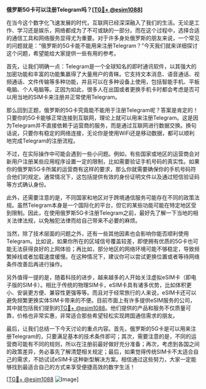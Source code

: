 **俄罗斯5G卡可以注册Telegram吗？[[TG💪+ @esim1088](https://t.me/s/esim1088)]**

在当今这个数字化飞速发展的时代，互联网已经深深融入了我们的生活。无论是工作、学习还是娱乐，网络都成为了不可或缺的一部分。而在这个过程中，选择合适的通信工具和网络服务显得尤为重要。对于许多身处俄罗斯的朋友来说，一个常见的问题就是：“俄罗斯的5G卡能不能用来注册Telegram？”今天我们就来详细探讨这个问题，希望能给大家提供一些有用的参考。

首先，让我们明确一点：Telegram是一个全球知名的即时通讯软件，以其强大的加密功能和丰富的功能集赢得了大量用户的青睐。它支持文本消息、语音通话、视频通话、文件传输等多种功能，并且可以在多种设备上使用，包括智能手机、平板电脑、个人电脑等。正因为如此，很多人在出国或者更换手机卡时都会考虑是否可以用当地的SIM卡来注册并正常使用Telegram。

那么回到正题，俄罗斯的5G卡究竟能不能用于注册Telegram呢？答案是肯定的！只要你的5G卡能够正常连接到互联网，理论上就可以用来注册Telegram。这是因为Telegram并不直接依赖于运营商的服务，而是通过互联网进行数据交换。换句话说，只要你有稳定的网络连接，无论你是使用WiFi还是移动数据，都可以顺利地完成Telegram的注册流程。

不过，在实际操作中可能会遇到一些小问题。例如，有些国家或地区的运营商会对新用户注册某些应用程序设置一定的限制，比如需要验证手机号码的真实性。如果你的俄罗斯5G卡所属的运营商有这样的要求，那么你就需要确保你的手机号码符合他们的规定。通常情况下，这包括提供有效的身份证明文件以及通过短信验证码等方式确认身份。

此外，还需要注意的是，不同国家和地区对于跨境通信服务可能存在不同的政策法规。虽然Telegram本身是一个国际化的平台，但它的某些功能可能在特定地区受到限制。因此，在使用俄罗斯5G卡注册Telegram之前，最好先了解一下当地的相关法律法规，以免触犯法律而给自己带来不必要的麻烦。

当然，除了技术层面的问题之外，还有一些其他因素也会影响你能否顺利使用Telegram。比如说，如果你所在的区域信号覆盖较差，即使拥有优质的5G卡也可能无法获得良好的上网体验；再比如，部分地区的网络环境可能不够稳定，导致频繁掉线或者加载速度缓慢。在这种情况下，建议你可以尝试更换位置或者等待网络条件改善后再进行操作。

另外值得一提的是，随着科技的进步，越来越多的人开始关注虚拟eSIM卡（即电子版的SIM卡）。相比于传统的物理SIM卡，eSIM卡具有诸多优势，比如体积更小、安装更方便、兼容性更强等等。而且对于经常旅行的人来说，eSIM卡还可以避免频繁更换实体SIM卡带来的不便。目前市面上有许多提供eSIM服务的公司，其中就包括我们提到的[TG💪+ @esim1088](https://t.me/s/esim1088)。他们提供的产品和服务不仅质量可靠，价格也非常实惠，非常适合那些希望轻松实现跨国通信需求的朋友。

最后，让我们总结一下今天讨论的重点内容。首先，俄罗斯的5G卡是可以用来注册Telegram的，只要满足基本的技术条件即可；其次，需要注意的是，不同的运营商可能有不同的规则，所以在注册前最好做好充分准备；再次，考虑到各国之间的政策差异，务必事先了解清楚相关规定；最后，如果觉得传统SIM卡不太适合自己的需求，不妨试试eSIM卡这种新型解决方案。相信通过这些努力，大家一定能够找到最适合自己的方式来享受便捷高效的数字生活！

[[TG💪+ @esim1088](https://t.me/s/esim1088) ![Image](https://i.postimg.cc/4NQfJmqS/Snipaste-2025-05-13-00-14-12.png)]